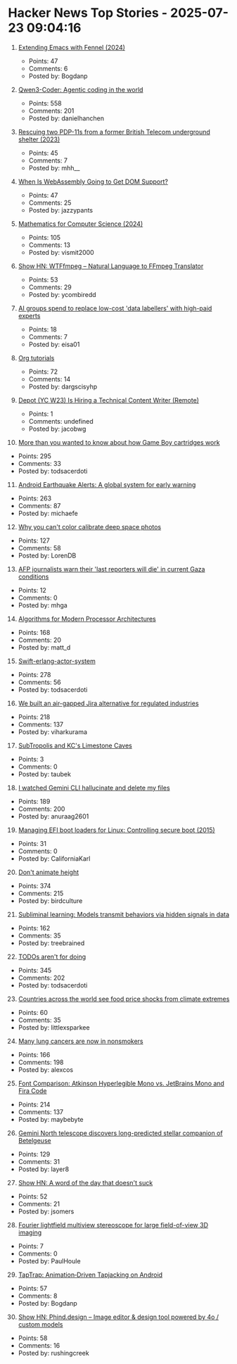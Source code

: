 # Hacker News Top Stories - 2025-07-23 09:04:16

1. [Extending Emacs with Fennel (2024)](https://andreyor.st/posts/2024-12-20-extending-emacs-with-fennel/)
   - Points: 47
   - Comments: 6
   - Posted by: Bogdanp

2. [Qwen3-Coder: Agentic coding in the world](https://qwenlm.github.io/blog/qwen3-coder/)
   - Points: 558
   - Comments: 201
   - Posted by: danielhanchen

3. [Rescuing two PDP-11s from a former British Telecom underground shelter (2023)](https://forum.vcfed.org/index.php?threads/rescuing-two-pdp-11-systems-in-uk-from-a-former-big-british-telecom-underground-shelter-in-central-london.1244723/page-2)
   - Points: 45
   - Comments: 7
   - Posted by: mhh__

4. [When Is WebAssembly Going to Get DOM Support?](https://queue.acm.org/detail.cfm?id=3746174)
   - Points: 47
   - Comments: 25
   - Posted by: jazzypants

5. [Mathematics for Computer Science (2024)](https://ocw.mit.edu/courses/6-1200j-mathematics-for-computer-science-spring-2024/)
   - Points: 105
   - Comments: 13
   - Posted by: vismit2000

6. [Show HN: WTFfmpeg – Natural Language to FFmpeg Translator](https://github.com/scottvr/wtffmpeg)
   - Points: 53
   - Comments: 29
   - Posted by: ycombiredd

7. [AI groups spend to replace low-cost 'data labellers' with high-paid experts](https://www.ft.com/content/e17647f0-4c3b-49b4-a031-b56158bbb3b8)
   - Points: 18
   - Comments: 7
   - Posted by: eisa01

8. [Org tutorials](https://orgmode.org/worg/org-tutorials/index.html)
   - Points: 72
   - Comments: 14
   - Posted by: dargscisyhp

9. [Depot (YC W23) Is Hiring a Technical Content Writer (Remote)](https://www.ycombinator.com/companies/depot/jobs/BzrfAzP-technical-content-writer)
   - Points: 1
   - Comments: undefined
   - Posted by: jacobwg

10. [More than you wanted to know about how Game Boy cartridges work](https://abc.decontextualize.com/more-than-you-wanted-to-know/)
   - Points: 295
   - Comments: 33
   - Posted by: todsacerdoti

11. [Android Earthquake Alerts: A global system for early warning](https://research.google/blog/android-earthquake-alerts-a-global-system-for-early-warning/)
   - Points: 263
   - Comments: 87
   - Posted by: michaefe

12. [Why you can't color calibrate deep space photos](https://maurycyz.com/misc/cc/)
   - Points: 127
   - Comments: 58
   - Posted by: LorenDB

13. [AFP journalists warn their 'last reporters will die' in current Gaza conditions](https://apnews.com/article/gaza-hunger-journalists-food-afp-32c19db56ddf9f3e6a847c76a676c7c9)
   - Points: 12
   - Comments: 0
   - Posted by: mhga

14. [Algorithms for Modern Processor Architectures](https://lemire.github.io/talks/2025/sea/sea2025.html)
   - Points: 168
   - Comments: 20
   - Posted by: matt_d

15. [Swift-erlang-actor-system](https://forums.swift.org/t/introducing-swift-erlang-actor-system/81248)
   - Points: 278
   - Comments: 56
   - Posted by: todsacerdoti

16. [We built an air-gapped Jira alternative for regulated industries](https://plane.so/blog/everything-you-need-to-know-about-plane-air-gapped)
   - Points: 218
   - Comments: 137
   - Posted by: viharkurama

17. [SubTropolis and KC's Limestone Caves](https://kcyesterday.com/articles/subtropolis)
   - Points: 3
   - Comments: 0
   - Posted by: taubek

18. [I watched Gemini CLI hallucinate and delete my files](https://anuraag2601.github.io/gemini_cli_disaster.html)
   - Points: 189
   - Comments: 200
   - Posted by: anuraag2601

19. [Managing EFI boot loaders for Linux: Controlling secure boot (2015)](https://www.rodsbooks.com/efi-bootloaders/controlling-sb.html)
   - Points: 31
   - Comments: 0
   - Posted by: CaliforniaKarl

20. [Don't animate height](https://www.granola.ai/blog/dont-animate-height)
   - Points: 374
   - Comments: 215
   - Posted by: birdculture

21. [Subliminal learning: Models transmit behaviors via hidden signals in data](https://alignment.anthropic.com/2025/subliminal-learning/)
   - Points: 162
   - Comments: 35
   - Posted by: treebrained

22. [TODOs aren't for doing](https://sophiebits.com/2025/07/21/todos-arent-for-doing)
   - Points: 345
   - Comments: 202
   - Posted by: todsacerdoti

23. [Countries across the world see food price shocks from climate extremes](https://www.bsc.es/news/bsc-news/countries-across-the-world-see-food-price-shocks-climate-extremes-research-involving-bsc-shows)
   - Points: 60
   - Comments: 35
   - Posted by: littlexsparkee

24. [Many lung cancers are now in nonsmokers](https://www.nytimes.com/2025/07/22/well/lung-cancer-nonsmokers.html)
   - Points: 166
   - Comments: 198
   - Posted by: alexcos

25. [Font Comparison: Atkinson Hyperlegible Mono vs. JetBrains Mono and Fira Code](https://www.anthes.is/font-comparison-review-atkinson-hyperlegible-mono.html)
   - Points: 214
   - Comments: 137
   - Posted by: maybebyte

26. [Gemini North telescope discovers long-predicted stellar companion of Betelgeuse](https://www.science.org/content/article/betelgeuse-s-long-predicted-stellar-companion-may-have-been-found-last)
   - Points: 129
   - Comments: 31
   - Posted by: layer8

27. [Show HN: A word of the day that doesn't suck](undefined)
   - Points: 52
   - Comments: 21
   - Posted by: jsomers

28. [Fourier lightfield multiview stereoscope for large field-of-view 3D imaging](https://www.spiedigitallibrary.org/journals/advanced-photonics-nexus/volume-4/issue-04/046008/Fourier-lightfield-multiview-stereoscope-for-large-field-of-view-3D/10.1117/1.APN.4.4.046008.full)
   - Points: 7
   - Comments: 0
   - Posted by: PaulHoule

29. [TapTrap: Animation‑Driven Tapjacking on Android](https://taptrap.click/)
   - Points: 57
   - Comments: 8
   - Posted by: Bogdanp

30. [Show HN: Phind.design – Image editor & design tool powered by 4o / custom models](https://phind.design)
   - Points: 58
   - Comments: 16
   - Posted by: rushingcreek

